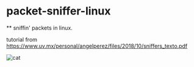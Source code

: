 # packet-sniffer-linux
** sniffin' packets in linux.

tutorial from https://www.uv.mx/personal/angelperez/files/2018/10/sniffers_texto.pdf

![cat](https://user-images.githubusercontent.com/81663980/182435501-12bb846b-b030-4acd-9172-bb00f6781264.gif)
